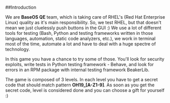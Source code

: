 ##Introduction

We are **BaseOS QE** team, which is taking care of RHEL's (Red Hat Enterprise Linux) quality as it's main responsibility. So, we test RHEL, but that doesn't mean we just cluelessly push buttons in the GUI :) We use a lot of different tools for testing (Bash, Python and testing frameworks written in those languages, automation, static code analyzers, etc.), we work in terminal most of the time, automate a lot and have to deal with a huge spectre of technology.

In this game you have a chance to try some of those. You'll look for security exploits, write tests in Python testing framework - Behave, and look for errors in an RPM package with internal testing framework BeakerLib.

The game is composed of 3 levels. In each level you have to get a secret code that should match pattern **OH19\_[A-Z1-9]**. As soon as you get the secret code, level is considered done and you can choose a gift for yourself :)
